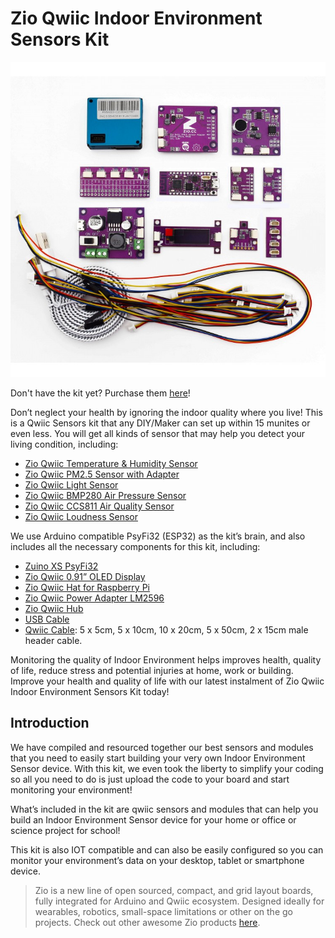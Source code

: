 # Zio Qwiic Indoor Environment Sensors Kit
![](A-750x750.JPG)

Don't have the kit yet? Purchase them [here](https://www.smart-prototyping.com/Zio-Qwiic-Indoor-Environment-Sensor-Kit)!

Don’t neglect your health by ignoring the indoor quality where you live! This is a Qwiic Sensors kit that any DIY/Maker can set up within 15 munites or even less. You will get all kinds of sensor that may help you detect your living condition, including:

- [Zio Qwiic Temperature & Humidity Sensor](https://www.smart-prototyping.com/Zio-Qwiic-Temperature-Humidity-Sensor-SHT31)
- [Zio Qwiic PM2.5 Sensor with Adapter](https://www.smart-prototyping.com/Zio-Qwiic-PM-Air-Quality-Sensor-and-Adapter-Board)
- [Zio Qwiic Light Sensor](https://www.smart-prototyping.com/Zio-Qwiic-Light-Sensor-TSL2561)
- [Zio Qwiic BMP280 Air Pressure Sensor](https://www.smart-prototyping.com/Zio-Qwiic-Air-Pressure-Sensor-BMP280)
- [Zio Qwiic CCS811 Air Quality Sensor](https://www.smart-prototyping.com/Zio-Qwiic-Air-Quality-Sensor-CCS811)
- [Zio Qwiic Loudness Sensor](https://www.smart-prototyping.com/Zio-Qwiic-Loudness-Sensor-I2C)


We use  Arduino compatible PsyFi32 (ESP32) as the kit’s brain, and also includes all the necessary components for this kit, including:

- [Zuino XS PsyFi32](https://www.smart-prototyping.com/Zuino-XS-PsyFi32.html)
- [Zio Qwiic 0.91” OLED Display](https://www.smart-prototyping.com/Zio-OLED-Display-0-91-in-128-32-Qwiic.html)
- [Zio Qwiic Hat for Raspberry Pi](https://www.smart-prototyping.com/Zio-Qwiic-Hat-for-Raspberry-Pi)
- [Zio Qwiic Power Adapter LM2596](https://www.smart-prototyping.com/Zio-Qwiic-Power-Adapter-LM2596)
- [Zio Qwiic Hub](https://www.smart-prototyping.com/Zio-Qwiic-Hub.html)
- [USB Cable](https://www.smart-prototyping.com/5pcs-Micro-USB-Cable)
- [Qwiic Cable](https://www.smart-prototyping.com/Qwiic-200mm-Cable-10pcs):
    5 x 5cm, 
    5 x 10cm, 
    10 x 20cm, 
    5 x 50cm, 
    2 x 15cm male header cable.

Monitoring the quality of Indoor Environment helps improves health, quality of life, reduce stress and potential injuries at home, work or building. Improve your health and quality of life with our latest instalment of Zio Qwiic Indoor Environment Sensors Kit today!


## Introduction

We have compiled and resourced together our best sensors and modules that you need to easily start building your very own Indoor Environment Sensor device. With this kit, we even took the liberty to simplify your coding so all you need to do is just upload the code to your board and start monitoring your environment!

 

What’s included in the kit are qwiic sensors and modules that can help you build an Indoor Environment Sensor device for your home or office or science project for school! 

 

This kit is also IOT compatible and can also be easily configured so you can monitor your environment’s data on your desktop, tablet or smartphone device.




> Zio is a new line of open sourced, compact, and grid layout boards, fully integrated for Arduino and Qwiic ecosystem. Designed ideally for wearables, robotics, small-space limitations or other on the go projects. Check out other awesome Zio products [here](https://www.smart-prototyping.com/Zio).

